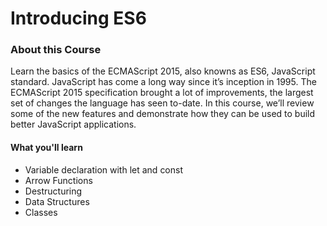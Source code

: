 <h1>Introducing ES6</h1>

<h3>About this Course</h3>
<p>Learn the basics of the ECMAScript 2015, also knowns as ES6, JavaScript standard. JavaScript has come a long way since it’s inception in 1995. The ECMAScript 2015 specification brought a lot of improvements, the largest set of changes the language has seen to-date. In this course, we’ll review some of the new features and demonstrate how they can be used to build better JavaScript applications.</p>

<h4>What you'll learn</h4>
<ul>
	<li>Variable declaration with let and const</li>
	<li>Arrow Functions</li>
	<li>Destructuring</li>
	<li>Data Structures</li>
	<li>Classes</li>
</ul>